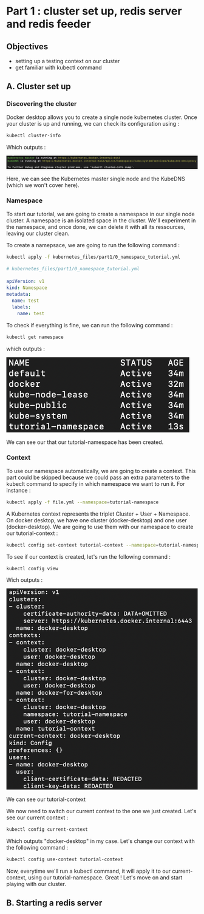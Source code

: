 # Part 1 : cluster set up, redis server and redis feeder

## Objectives

- setting up a testing context on our cluster
- get familiar with kubectl command

## A. Cluster set up

### Discovering the cluster

Docker desktop allows you to create a single node kubernetes cluster. Once your cluster is up and running, we can check its configuration using :

```bash
kubectl cluster-info
```

Which outputs :

![Cluster Info](images/cluster-info.png)

Here, we can see the Kubernetes master single node and the KubeDNS (which we won't cover here).

### Namespace

To start our tutorial, we are going to create a namespace in our single node cluster. A namespace is an isolated space in the cluster. We'll experiment in the namespace, and once done, we can delete it with all its ressources, leaving our cluster clean.

To create a namepsace, we are going to run the following command :

```bash
kubectl apply -f kubernetes_files/part1/0_namespace_tutorial.yml
```

```yml
# kubernetes_files/part1/0_namespace_tutorial.yml

apiVersion: v1
kind: Namespace
metadata:
  name: test
  labels:
    name: test
```

To check if everything is fine, we can run the following command :

```bash
kubectl get namespace
```

which outputs :

![Get namespace](images/get-namespace.png)

We can see our that our tutorial-namespace has been created.

### Context

To use our namespace automatically, we are going to create a context. This part could be skipped because we could pass an extra parameters to the kubeclt command to specify in which namespace we want to run it. For instance :

```bash
kubectl apply -f file.yml --namespace=tutorial-namespace
```

A Kubernetes context represents the triplet Cluster + User + Namespace. On docker desktop, we have one cluster (docker-desktop) and one user (docker-desktop). We are going to use them with our namespace to create our tutorial-context :

```bash
kubectl config set-context tutorial-context --namespace=tutorial-namespace --cluster=docker-desktop --user=docker-desktop
```

To see if our context is created, let's run the following command :

```bash
kubectl config view
```

Wich outputs :

![context](images/context.png)

We can see our tutorial-context

We now need to switch our current context to the one we just created. Let's see our current context :

```bash
kubectl config current-context
```

Which outputs "docker-desktop" in my case. Let's change our context with the following command :

```bash
kubectl config use-context tutorial-context
```

Now, everytime we'll run a kubectl command, it will apply it to our current-context, using our tutorial-namespace. Great ! Let's move on and start playing with our cluster.

## B. Starting a redis server

